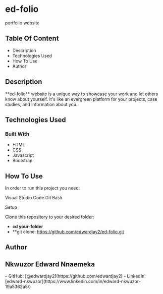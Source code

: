 # ed-folio
portfolio website

<h2>Table Of Content</h2>
<ul>
<li>Description</li>
<li>Technologies Used</li>
<li>How To Use</li>
<li>Author</li>
</ul>
<section><h1>Description</h1>
**ed-folio** website is a unique way to showcase your work and let others know about yourself. It's like an evergreen platform for your projects, case studies, and information about you.


</section>

<section><h2>Technologies Used</h2>
<h3>Built With</h3>
<ul>
<li>HTML</li>
<li>CSS</li>
<li>Javascript</li>
<li>Bootstrap</li>
</ul>

</section>

<section><h2>How To Use</h2>
In order to run this project you need:

Visual Studio Code
Git Bash

Setup

Clone this repository to your desired folder:
- **cd your-folder**
- **git clone: https://github.com/edwardjay2/ed-folio.git


</section>

<section><h2>Author</h2>
<h2>Nkwuzor Edward Nnaemeka</h2>
- GitHub: [@edwardjay2](https://github.com/edwardjay2)
- LinkedIn: [edward-nkwuzor](https://www.linkedin.com/in/edward-nkwuzor-19a5362a5/)
</section>
